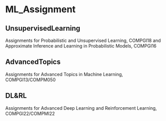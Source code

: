 # ML_Assignment

## UnsupervisedLearning
Assignments for Probabilistic and Unsupervised Learning, COMPGI18 and Approximate Inference and Learning in Probabilistic Models, COMPGI16

## AdvancedTopics
Assignments for Advanced Topics in Machine Learning, COMPGI13/COMPM050

## DL&RL
Assignments for Advanced Deep Learning and Reinforcement Learning, COMPGI22/COMPMI22
